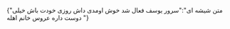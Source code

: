 {"متن شیشه ای":"سرور یوسف فعال شد خوش اومدی داش روزی خودت باش خیلی دوست داره عروس خانم اهله "}

    

    


